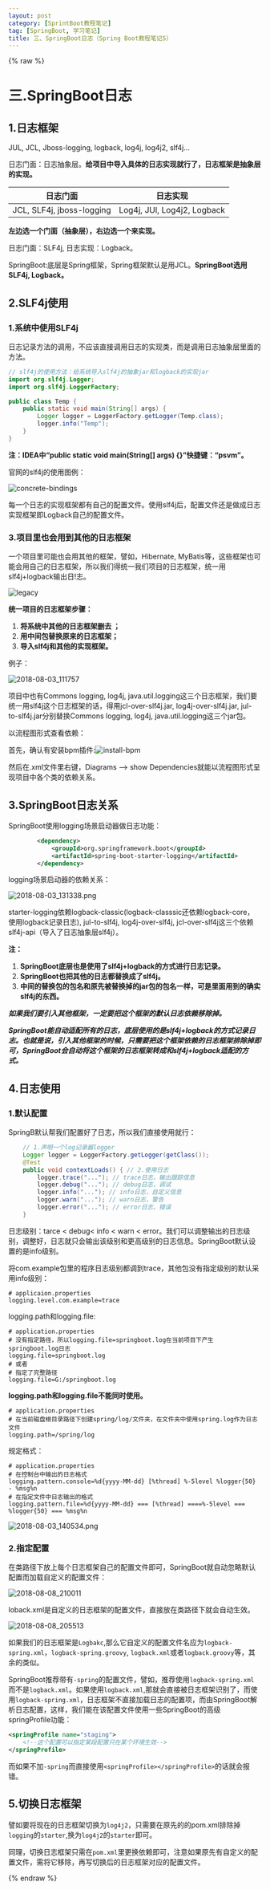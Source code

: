 ```yaml
---
layout: post
category: [SprintBoot教程笔记]
tag: [SpringBoot, 学习笔记] 
title: 三、SpringBoot日志（Spring Boot教程笔记5）
---
```

{% raw %}

# 三.SpringBoot日志

## 1.日志框架

JUL, JCL, Jboss-logging, logback, log4j, log4j2, slf4j...

日志门面：日志抽象层。**给项目中导入具体的日志实现就行了，日志框架是抽象层的实现。**

| 日志门面                  | 日志实现                    |
| ------------------------- | --------------------------- |
| JCL, SLF4j, jboss-logging | Log4j, JUl, Log4j2, Logback |

**左边选一个门面（抽象层），右边选一个来实现。**

日志门面：SLF4j, 日志实现：Logback。

SpringBoot:底层是Spring框架，Spring框架默认是用JCL。**SpringBoot选用SLF4j, Logback。**

## 2.SLF4j使用

### 1.系统中使用SLF4j

日志记录方法的调用，不应该直接调用日志的实现类，而是调用日志抽象层里面的方法。

```java
// slf4j的使用方法：给系统导入slf4j的抽象jar和logback的实现jar
import org.slf4j.Logger;
import org.slf4j.LoggerFactory;

public class Temp {
    public static void main(String[] args) {
        Logger logger = LoggerFactory.getLogger(Temp.class);
        logger.info("Temp");
    }
}
```

**注：IDEA中“public static void main(String[] args) {}”快捷键：“psvm”。**

官网的slf4j的使用图例：

![concrete-bindings](/assets/images/spring-boot-develop/concrete-bindings.png)

每一个日志的实现框架都有自己的配置文件。使用slf4j后，配置文件还是做成日志实现框架即Logback自己的配置文件。

### 3.项目里也会用到其他的日志框架

一个项目里可能也会用其他的框架，譬如，Hibernate, MyBatis等，这些框架也可能会用自己的日志框架，所以我们得统一我们项目的日志框架，统一用slf4j+logback输出日!志。

![legacy](/assets/images/spring-boot-develop/legacy.png)

**统一项目的日志框架步骤：**

1. **将系统中其他的日志框架删去 ；**
2. **用中间包替换原来的日志框架；**
3. **导入slf4j和其他的实现框架。**

例子：

![2018-08-03_111757](/assets/images/spring-boot-develop/2018-08-03_111757.png)

项目中也有Commons logging, log4j, java.util.logging这三个日志框架，我们要统一用slf4j这个日志框架的话，得用jcl-over-slf4j.jar, log4j-over-slf4j.jar, jul-to-slf4j.jar分别替换Commons logging, log4j, java.util.logging这三个jar包。

以流程图形式查看依赖：

首先，确认有安装bpm插件:![install-bpm](./images/install-bpm.png)

然后在.xml文件里右键，Diagrams --> show Dependencies就能以流程图形式呈现项目中各个类的依赖关系。

## 3.SpringBoot日志关系

SpringBoot使用logging场景启动器做日志功能：

```xml
		<dependency>
			<groupId>org.springframework.boot</groupId>
			<artifactId>spring-boot-starter-logging</artifactId>
		</dependency>
```

logging场景启动器的依赖关系：

![2018-08-03_131338.png](/assets/images/spring-boot-develop/2018-08-03_131338.png)

starter-logging依赖logback-classic(logback-classsic还依赖logback-core，使用logback记录日志), jul-to-slf4j, log4j-over-slf4j, jcl-over-slf4j这三个依赖slf4j-api（导入了日志抽象层slf4j）。

**注：**

1. **SpringBoot底层也是使用了slf4j+logback的方式进行日志记录。**
2. **SpringBoot也把其他的日志都替换成了slf4j。**
3. **中间的替换包的包名和原先被替换掉的jar包的包名一样，可是里面用到的确实slf4j的东西。**

***如果我们要引入其他框架，一定要把这个框架的默认日志依赖移除掉。***

***SpringBoot能自动适配所有的日志，底层使用的是slf4j+logback的方式记录日志。也就是说，引入其他框架的时候，只需要把这个框架依赖的日志框架排除掉即可，SpringBoot会自动将这个框架的日志框架转成和slf4j+logback适配的方式。***

## 4.日志使用

### 1.默认配置

SpringB默认帮我们配置好了日志，所以我们直接使用就行：

```java
	// 1.声明一个log记录器logger
	Logger logger = LoggerFactory.getLogger(getClass());
	@Test
	public void contextLoads() { // 2.使用日志
		logger.trace("..."); // trace日志，输出跟踪信息
		logger.debug("..."); // debug日志，调试
		logger.info("..."); // info日志，自定义信息
		logger.warn("..."); // warn日志，警告
		logger.error("..."); // error日志，错误
	}
```

日志级别：tarce < debug< info < warn < error。我们可以调整输出的日志级别，调整好，日志就只会输出该级别和更高级别的日志信息。SpringBoot默认设置的是info级别。

将com.example包里的程序日志级别都调到trace，其他包没有指定级别的默认采用info级别：

```properties
# applicaion.properties
logging.level.com.example=trace
```

logging.path和logging.file:

```properties
# application.properties
# 没有指定路径，所以logging.file=springboot.log在当前项目下产生springboot.log日志
logging.file=springboot.log 
# 或者
# 指定了完整路径
logging.file=G:/springboot.log
```

**logging.path和logging.file不能同时使用。**

```properties
# application.properties
# 在当前磁盘根目录路径下创建spring/log/文件夹，在文件夹中使用spring.log作为日志文件
logging.path=/spring/log
```

规定格式：

```properties
# application.properties
# 在控制台中输出的日志格式
logging.pattern.console=%d{yyyy-MM-dd} [%thread] %-5level %logger{50} - %msg%n
# 在指定文件中日志输出的格式
logging.pattern.file=%d{yyyy-MM-dd} === [%thread] ====%-5level === %logger{50} === %msg%n
```

![2018-08-03_140534.png](/assets/images/spring-boot-develop/2018-08-03_140534.png)

### 2.指定配置

在类路径下放上每个日志框架自己的配置文件即可，SpringBoot就自动忽略默认配置而加载自定义的配置文件：

![2018-08-08_210011](/assets/images/spring-boot-develop/2018-08-08_210011.png)

loback.xml是自定义的日志框架的配置文件，直接放在类路径下就会自动生效。

![2018-08-08_205513](/assets/images/spring-boot-develop/2018-08-08_205513.png)

如果我们的日志框架是`Logbakc`,那么它自定义的配置文件名应为`logback-spring.xml`，`logback-spring.groovy`, `logback.xml`或者`logback.groovy`等，其余的类似。

SpringBoot推荐带有`-spring`的配置文件，譬如，推荐使用`logback-spring.xml`而不是`logback.xml`。如果使用`logback.xml`,那就会直接被日志框架识别了，而使用`logback-spring.xml`，日志框架不直接加载日志的配置项，而由SpringBoot解析日志配置，这样，我们能在该配置文件使用一些SpringBoot的高级springProfile功能：

```xml
<springProfile name="staging">
	<!--这个配置可以指定某段配置只在某个环境生效-->
</springProfile>
```

而如果不加`-spring`而直接使用`<springProfile></springProfile>`的话就会报错。

## 5.切换日志框架

譬如要将现在的日志框架切换为`log4j2`，只需要在原先的的pom.xml排除掉`logging`的`starter`,换为`log4j2`的`starter`即可。

同理，切换日志框架只需在`pom.xml`里更换依赖即可，注意如果原先有自定义的配置文件，需将它移除，再写切换后的日志框架对应的配置文件。

{% endraw %}  